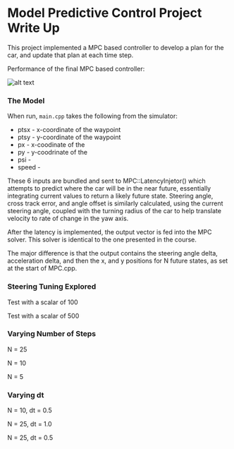 # Model Predictive Control Project Write Up

This project implemented a MPC based controller to develop a plan for the car, and update that plan at each time step. 

Performance of the final MPC based controller:

![alt text](Localization_Success.png "No hands with MPC.")

### The Model

When run, `main.cpp` takes the following from the simulator:

- ptsx - x-coordinate of the waypoint
- ptsy - y-coordinate of the waypoint
- px - x-coodinate of the
- py - y-coodrinate of the
- psi - 
- speed - 

These 6 inputs are bundled and sent to MPC::LatencyInjetor() which attempts to predict where the car will be in the near future, essentially integrating current values to return a likely future state. Steering angle, cross track error, and angle offset is similarly calculated, using the current steering angle, coupled with the turning radius of the car to help translate velocity to rate of change in the yaw axis. 

After the latency is implemented, the output vector is fed into the MPC solver. This solver is identical to the one presented in the course. 

The major difference is that the output contains the steering angle delta, acceleration delta, and then the x, and y positions for N future states, as set at the start of MPC.cpp. 

### Steering Tuning Explored

Test with a scalar of 100

Test with a scalar of 500

### Varying Number of Steps

N = 25

N = 10

N = 5

### Varying dt

N = 10, dt = 0.5

N = 25, dt = 1.0

N = 25, dt = 0.5

